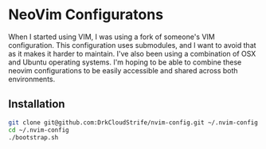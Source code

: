 NeoVim Configuratons
===

When I started using VIM, I was using a fork of someone's VIM configuration.
This configuration uses submodules, and I want to avoid that as it makes it
harder to maintain. I've also been using a combination of OSX and Ubuntu
operating systems. I'm hoping to be able to combine these neovim configurations
to be easily accessible and shared across both environments.

## Installation
```bash
git clone git@github.com:DrkCloudStrife/nvim-config.git ~/.nvim-config
cd ~/.nvim-config
./bootstrap.sh
```
